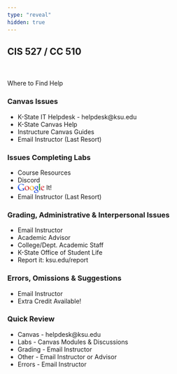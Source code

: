 ```yaml
---
type: "reveal"
hidden: true
---
```

<section>
	<h2>CIS 527 / CC 510</h2><br><br>Where to Find Help
</section>
<section>
  <h3>Canvas Issues</h3>
  <ul>
    <li>K-State IT Helpdesk - helpdesk@ksu.edu</li>
    <li>K-State Canvas Help</li>
    <li>Instructure Canvas Guides</li>
    <li>Email Instructor (Last Resort)</li>
  </ul>
</section>
<section>
  <h3>Issues Completing Labs</h3>
  <ul>
    <li>Course Resources</li>
    <li>Discord</li>
    <li><img class="plain" src="../../images/google_wiki.png" style="height: 1.5em; vertical-align: middle; display: inline-block;"> It!</li>
    <li>Email Instructor (Last Resort)</li>
  </ul>
</section>
<section>
  <h3>Grading, Administrative & Interpersonal Issues</h3>
  <ul>
    <li>Email Instructor</li>
    <li>Academic Advisor</li>
    <li>College/Dept. Academic Staff</li>
    <li>K-State Office of Student Life</li>
    <li>Report it: ksu.edu/report</li>
  </ul>
</section>
<section>
  <h3>Errors, Omissions & Suggestions</h3>
  <ul>
    <li>Email Instructor</li>
    <li>Extra Credit Available!</li>
  </ul>
</section>
<section>
  <h3>Quick Review</h3>
  <ul>
    <li>Canvas - helpdesk@ksu.edu</li>
    <li>Labs - Canvas Modules & Discussions</li>
    <li>Grading - Email Instructor</li>
    <li>Other - Email Instructor or Advisor</li>
    <li>Errors - Email Instructor</li>
  </ul>
</section>
